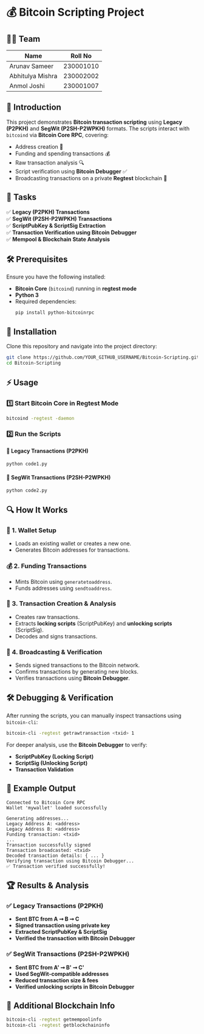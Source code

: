 # 💰 Bitcoin Scripting Project

## 👨‍💼 Team

| Name              | Roll No       |
|------------------|--------------|
| Arunav Sameer   | 230001010     |
| Abhitulya Mishra | 230002002     |
| Anmol Joshi      | 230001007     |

## 📌 Introduction

This project demonstrates **Bitcoin transaction scripting** using **Legacy (P2PKH)** and **SegWit (P2SH-P2WPKH)** formats. The scripts interact with `bitcoind` via **Bitcoin Core RPC**, covering:

- Address creation 🏦
- Funding and spending transactions 💰
- Raw transaction analysis 🔍
- Script verification using **Bitcoin Debugger** ✅
- Broadcasting transactions on a private **Regtest** blockchain 🚀

## 🎯 Tasks

✅ **Legacy (P2PKH) Transactions**\
✅ **SegWit (P2SH-P2WPKH) Transactions**\
✅ **ScriptPubKey & ScriptSig Extraction**\
✅ **Transaction Verification using Bitcoin Debugger**\
✅ **Mempool & Blockchain State Analysis**

## 🛠 Prerequisites

Ensure you have the following installed:

- **Bitcoin Core** (`bitcoind`) running in **regtest mode**
- **Python 3**
- Required dependencies:
  ```sh
  pip install python-bitcoinrpc
  ```

## 🚀 Installation

Clone this repository and navigate into the project directory:

```sh
git clone https://github.com/YOUR_GITHUB_USERNAME/Bitcoin-Scripting.git
cd Bitcoin-Scripting
```

## ⚡ Usage

### 1️⃣ Start Bitcoin Core in Regtest Mode

```sh
bitcoind -regtest -daemon
```

### 2️⃣ Run the Scripts

#### 🔹 Legacy Transactions (P2PKH)

```sh
python code1.py
```

#### 🔹 SegWit Transactions (P2SH-P2WPKH)

```sh
python code2.py
```

## 🔍 How It Works

### 🏦 1. Wallet Setup

- Loads an existing wallet or creates a new one.
- Generates Bitcoin addresses for transactions.

### 💰 2. Funding Transactions

- Mints Bitcoin using `generatetoaddress`.
- Funds addresses using `sendtoaddress`.

### 🔄 3. Transaction Creation & Analysis

- Creates raw transactions.
- Extracts **locking scripts** (ScriptPubKey) and **unlocking scripts** (ScriptSig).
- Decodes and signs transactions.

### 📱 4. Broadcasting & Verification

- Sends signed transactions to the Bitcoin network.
- Confirms transactions by generating new blocks.
- Verifies transactions using **Bitcoin Debugger**.

## 🛠 Debugging & Verification

After running the scripts, you can manually inspect transactions using `bitcoin-cli`:

```sh
bitcoin-cli -regtest getrawtransaction <txid> 1
```

For deeper analysis, use the **Bitcoin Debugger** to verify:

- **ScriptPubKey (Locking Script)**
- **ScriptSig (Unlocking Script)**
- **Transaction Validation**

## 💜 Example Output

```
Connected to Bitcoin Core RPC
Wallet 'mywallet' loaded successfully

Generating addresses...
Legacy Address A: <address>
Legacy Address B: <address>
Funding transaction: <txid>
...
Transaction successfully signed
Transaction broadcasted: <txid>
Decoded transaction details: { ... }
Verifying transaction using Bitcoin Debugger...
✅ Transaction verified successfully!
```

## 🏆 Results & Analysis

### ✅ Legacy Transactions (P2PKH)

- **Sent BTC from A ➞ B ➞ C**
- **Signed transaction using private key**
- **Extracted ScriptPubKey & ScriptSig**
- **Verified the transaction with Bitcoin Debugger**

### ✅ SegWit Transactions (P2SH-P2WPKH)

- **Sent BTC from A' ➞ B' ➞ C'**
- **Used SegWit-compatible addresses**
- **Reduced transaction size & fees**
- **Verified unlocking scripts in Bitcoin Debugger**

## 📌 Additional Blockchain Info

```sh
bitcoin-cli -regtest getmempoolinfo
bitcoin-cli -regtest getblockchaininfo
```
